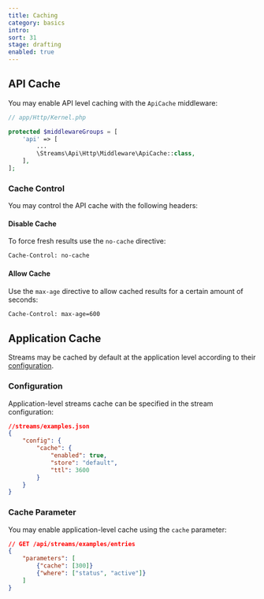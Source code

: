 ```yaml
---
title: Caching
category: basics
intro:
sort: 31
stage: drafting
enabled: true
---
```


## API Cache

You may enable API level caching with the `ApiCache` middleware:

```php
// app/Http/Kernel.php

protected $middlewareGroups = [
    'api' => [
        ...
        \Streams\Api\Http\Middleware\ApiCache::class,
    ],
];
```

### Cache Control

You may control the API cache with the following headers:

#### Disable Cache

To force fresh results use the `no-cache` directive:

```bash
Cache-Control: no-cache
```

#### Allow Cache

Use the `max-age` directive to allow cached results for a certain amount of seconds:

```bash
Cache-Control: max-age=600
```

## Application Cache

Streams may be cached by default at the application level according to their [configuration](../core/caching).
### Configuration

Application-level streams cache can be specified in the stream configuration:

```json
//streams/examples.json
{
    "config": {
        "cache": {
            "enabled": true,
            "store": "default",
            "ttl": 3600
        }
    }
}
```

### Cache Parameter

You may enable application-level cache using the `cache` parameter:

```json
// GET /api/streams/examples/entries
{
    "parameters": [
        {"cache": [300]}
        {"where": ["status", "active"]}
    ]
}
```
